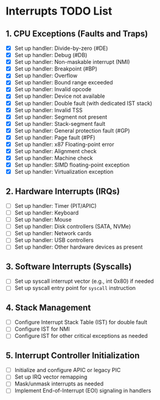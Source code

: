 # Interrupts TODO List

## 1. CPU Exceptions (Faults and Traps)
- [x] Set up handler: Divide-by-zero (#DE)
- [x] Set up handler: Debug (#DB)
- [x] Set up handler: Non-maskable interrupt (NMI)
- [x] Set up handler: Breakpoint (#BP)
- [x] Set up handler: Overflow
- [x] Set up handler: Bound range exceeded
- [x] Set up handler: Invalid opcode
- [x] Set up handler: Device not available
- [x] Set up handler: Double fault (with dedicated IST stack)
- [x] Set up handler: Invalid TSS
- [x] Set up handler: Segment not present
- [x] Set up handler: Stack-segment fault
- [x] Set up handler: General protection fault (#GP)
- [x] Set up handler: Page fault (#PF)
- [x] Set up handler: x87 Floating-point error
- [x] Set up handler: Alignment check
- [x] Set up handler: Machine check
- [x] Set up handler: SIMD floating-point exception
- [x] Set up handler: Virtualization exception

## 2. Hardware Interrupts (IRQs)
- [ ] Set up handler: Timer (PIT/APIC)
- [ ] Set up handler: Keyboard
- [ ] Set up handler: Mouse
- [ ] Set up handler: Disk controllers (SATA, NVMe)
- [ ] Set up handler: Network cards
- [ ] Set up handler: USB controllers
- [ ] Set up handler: Other hardware devices as present

## 3. Software Interrupts (Syscalls)
- [ ] Set up syscall interrupt vector (e.g., int 0x80) if needed
- [ ] Set up syscall entry point for `syscall` instruction

## 4. Stack Management
- [ ] Configure Interrupt Stack Table (IST) for double fault
- [ ] Configure IST for NMI
- [ ] Configure IST for other critical exceptions as needed

## 5. Interrupt Controller Initialization
- [ ] Initialize and configure APIC or legacy PIC
- [ ] Set up IRQ vector remapping
- [ ] Mask/unmask interrupts as needed
- [ ] Implement End-of-Interrupt (EOI) signaling in handlers
